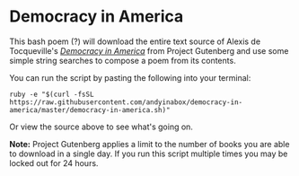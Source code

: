 Democracy in America
====================

This bash poem (?) will download the entire text source of Alexis de Tocqueville's [_Democracy in America_](https://en.wikipedia.org/wiki/Democracy_in_America) from Project Gutenberg and use some simple string searches to compose a poem from its contents.

You can run the script by pasting the following into your terminal:

    ruby -e "$(curl -fsSL https://raw.githubusercontent.com/andyinabox/democracy-in-america/master/democracy-in-america.sh)"

Or view the source above to see what's going on.

**Note:** Project Gutenberg applies a limit to the number of books you are able to download in a single day. If you run this script multiple times you may be locked out for 24 hours.